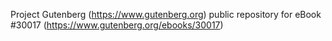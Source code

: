 Project Gutenberg (https://www.gutenberg.org) public repository for eBook #30017 (https://www.gutenberg.org/ebooks/30017)
